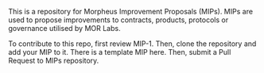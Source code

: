 This is a repository for Morpheus Improvement Proposals (MIPs). MIPs are used to propose improvements to contracts, products, protocols or governance utilised by MOR Labs. 

To contribute to this repo, first review MIP-1. Then, clone the repository and add your MIP to it. There is a template MIP here. Then, submit a Pull Request to MIPs repository.
